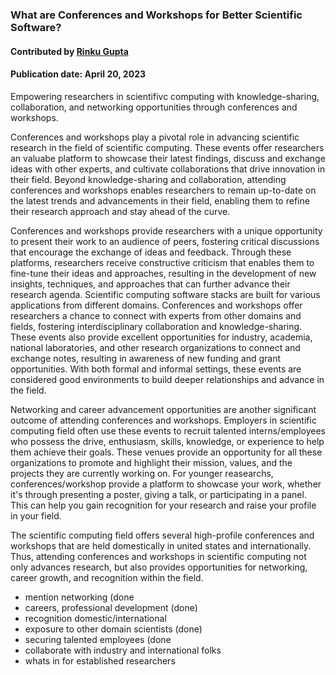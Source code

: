 ### What are Conferences and Workshops for Better Scientific Software?
#### Contributed by  [Rinku Gupta](https://github.com/rinkug)
#### Publication date: April 20, 2023

<!--- deck start --->
Empowering researchers in scientifivc computing with knowledge-sharing, collaboration, and networking opportunities through conferences and workshops.
<!--- deck end --->

<!--- body start --->

Conferences and workshops play a pivotal role in advancing scientific research in the field of scientific computing. These events offer researchers an valuabe platform to showcase their latest findings, discuss and exchange ideas with other experts, and cultivate collaborations that drive innovation in their field. Beyond knowledge-sharing and collaboration, attending conferences and workshops enables researchers to remain up-to-date on the latest trends and advancements in their field, enabling them to refine their research approach and stay ahead of the curve.

Conferences and workshops provide researchers with a unique opportunity to present their work to an audience of peers, fostering critical discussions that encourage the exchange of ideas and feedback. Through these platforms, researchers receive constructive criticism that enables them to fine-tune their ideas and approaches, resulting in the development of new insights, techniques, and approaches that can further advance their research agenda. Scientific computing software stacks are built for various applications from different domains. Conferences and workshops offer researchers a chance to connect with experts from other domains and fields, fostering interdisciplinary collaboration and knowledge-sharing. These events also provide excellent opportunities for industry, academia, national laboratories, and other research organizations to connect and exchange notes, resulting in awareness of new funding and grant opportunities. With both formal and informal settings, these events are considered good environments to build deeper relationships and advance in the field.

Networking and career advancement opportunities are another significant outcome of attending conferences and workshops. Employers in scientific computing field often use these events to recruit talented interns/employees who possess the drive, enthusiasm, skills, knowledge, or experience to help them achieve their goals. These venues provide an opportunity for all these organizations to promote and highlight their mission, values, and the projects they are currently working on. For younger reasearchs, conferences/workshop provide a platform to showcase your work, whether it's through presenting a poster, giving a talk, or participating in a panel. This can help you gain recognition for your research and raise your profile in your field.

The scientific computing field offers several high-profile conferences and workshops that are held domestically in united states and internationally. Thus, attending conferences and workshops in scientific computing not only advances research, but also provides opportunities for networking, career growth, and recognition within the field.
 

* mention networking (done
* careers, professional development (done)
* recognition domestic/international
* exposure to other domain scientists (done)
* securing talented employees (done
* collaborate with industry and international folks
* whats in for established researchers

<!--- body end  --->

 
<!---
Publish: yes
Pinned: yes
Topics: conferences and workshops
RSS update: 2023-20-04
--->
